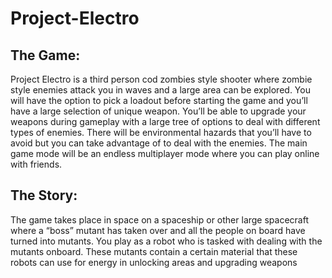 # Project-Electro

## The Game:
Project Electro is a third person cod zombies style shooter where zombie style enemies attack you in waves and a large area can be explored. You will have the option to pick a loadout before starting the game and you’ll have a large selection of unique weapon. You’ll be able to upgrade your weapons during gameplay with a large tree of options to deal with different types of enemies. There will be environmental hazards that you’ll have to avoid but you can take advantage of to deal with the enemies. The main game mode will be an endless multiplayer mode where you can play online with friends.

## The Story:
The game takes place in space on a spaceship or other large spacecraft where a “boss” mutant has taken over and all the people on board have turned into mutants. You play as a robot who is tasked with dealing with the mutants onboard. These mutants contain a certain material that these robots can use for energy in unlocking areas and upgrading weapons
